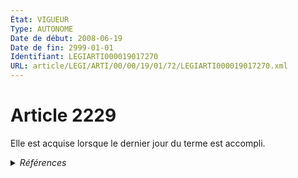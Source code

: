 ```yaml
---
État: VIGUEUR
Type: AUTONOME
Date de début: 2008-06-19
Date de fin: 2999-01-01
Identifiant: LEGIARTI000019017270
URL: article/LEGI/ARTI/00/00/19/01/72/LEGIARTI000019017270.xml
---
```


<h1>Article 2229</h1>

Elle est acquise lorsque le dernier jour du terme est accompli.


<details>
  <summary><em>Références</em></summary>

  <h2>Articles faisant référence à l'article</h2>
  
  <ul>
    <li>
      <a href="https://legal.tricoteuses.fr//redirection/LEGIARTI000019014273?vers=git&vers=legifrance">LOI n° 2008-561 du 17 juin 2008 portant réforme de la prescription en matière civile - article 1 ENTIEREMENT_MODIF</a> MODIFICATION cible
    </li>
  </ul>
  
  <h2>Références faites par l'article</h2>
  
  <ul>
    <li>
      2008-06-17 MODIFICATION source <a href="https://legal.tricoteuses.fr//redirection/LEGIARTI000019014273?vers=git&vers=legifrance">LOI n° 2008-561 du 17 juin 2008 portant réforme de la prescription en matière civile - article 1 ENTIEREMENT_MODIF</a>
    </li>
    <li>
      2999-01-01 CONCORDE source <a href="https://legal.tricoteuses.fr//redirection/LEGIARTI000019017202?vers=git&vers=legifrance">Code civil - article 2261 AUTONOME VIGUEUR, en vigueur depuis le 2008-06-19</a>
    </li>
    <li>
      2999-01-01 CITATION cible <a href="https://legal.tricoteuses.fr//redirection/LEGIARTI000006610699?vers=git&vers=legifrance">Code forestier - article L246-1 AUTONOME ABROGE, en vigueur du 1979-02-07 au 2012-07-01</a>
    </li>
    <li>
      2999-01-01 CITATION cible <a href="https://legal.tricoteuses.fr//redirection/LEGIARTI000006581906?vers=git&vers=legifrance">Code rural (nouveau) - article L126-3 AUTONOME ABROGE, en vigueur du 1992-12-12 au 2006-01-01</a>
    </li>
    <li>
      2999-01-01 CITATION cible <a href="https://legal.tricoteuses.fr//redirection/LEGIARTI000006579363?vers=git&vers=legifrance">Code rural (ancien) - article 52-2 AUTONOME ABROGE, en vigueur du 1986-01-03 au 1992-11-12</a>
    </li>
  </ul>
</details>
